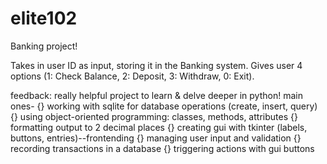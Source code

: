 # elite102
Banking project!

Takes in user ID as input, storing it in the Banking system.
Gives user 4 options (1: Check Balance, 2: Deposit, 3: Withdraw, 0: Exit).

feedback: really helpful project to learn & delve deeper in python! main ones-
{} working with sqlite for database operations (create, insert, query)
{} using object-oriented programming: classes, methods, attributes
{} formatting output to 2 decimal places
{} creating gui with tkinter (labels, buttons, entries)--frontending
{} managing user input and validation
{} recording transactions in a database
{} triggering actions with gui buttons